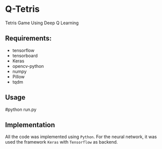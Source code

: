 # Q-Tetris
Tetris Game Using Deep Q Learning

## Requirements:

- tensorflow
- tensorboard
- Keras
- opencv-python
- numpy
- Pillow
- tqdm

## Usage

#python run.py

## Implementation

All the code was implemented using `Python`. For the neural network, it was used the framework `Keras` with `Tensorflow` as backend.
